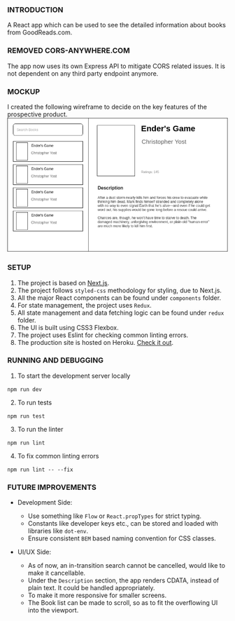### INTRODUCTION
A React app which can be used to see the detailed information about books from GoodReads.com.

### REMOVED CORS-ANYWHERE.COM
The app now uses its own Express API to mitigate CORS related issues. It is not dependent on any third party endpoint anymore.

### MOCKUP
I created the following wireframe to decide on the key features of the prospective product.
![](mockup.png)

### SETUP
1. The project is based on [Next.js](https://nextjs.org/).
2. The project follows `styled-css` methodology for styling, due to Next.js.
3. All the major React components can be found under `components` folder.
4. For state management, the project uses `Redux`. 
5. All state management and data fetching logic can be found under `redux` folder.
6. The UI is built using CSS3 Flexbox.
7. The project uses Eslint for checking common linting errors.
8. The production site is hosted on Heroku. [Check it out](https://goodread-challenge.herokuapp.com/).

### RUNNING AND DEBUGGING
1. To start the development server locally
```
npm run dev
```

2. To run tests
```
npm run test
```

3. To run the linter
```
npm run lint
```

4. To fix common linting errors
```
npm run lint -- --fix
```

### FUTURE IMPROVEMENTS
- Development Side:
  - Use something like `Flow` or `React.propTypes` for strict typing.
  - Constants like developer keys etc., can be stored and loaded with libraries like `dot-env`.
  - Ensure consistent `BEM` based naming convention for CSS classes.

- UI/UX Side:
  - As of now, an in-transition search cannot be cancelled, would like to make it cancellable.
  - Under the `Description` section, the app renders CDATA, instead of plain text. It could be handled appropriately.
  - To make it more responsive for smaller screens.
  - The Book list can be made to scroll, so as to fit the overflowing UI into the viewport.